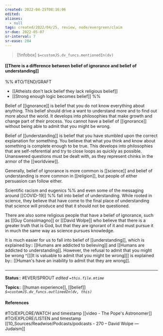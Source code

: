 ```yaml
---
created: 2022-04-25T08:16:06 
edited: 
aliases:
  - null
tags: created/2022/04/25, review, node/evergreen/claim
sr-due: 2022-05-07
sr-interval: 7
sr-ease: 204
---
```

> [!infobox]
`$=customJS.dv_funcs.mentionedIn(dv)`

#### [[There is a difference between belief of ignorance and belief of understanding]]

%% #TO/TEND/GRAFT 
- [[Atheists don't lack belief they lack religious belief]]
- [[Strong enough logic becomes belief]]
%%

Belief of [[ignorance]] is belief that you do not know everything about anything. This belief should drive a want to understand more and to find out more about the world. It develops into philosophies that make growth and change part of their process. You cannot have a belief of [[ignorance]] without being able to admit that you might be wrong.

Belief of [[understanding]] is belief that you have stumbled upon the correct explanation for something. You believe that what you think and know about something is complete enough to be true. This develops into philosophies that are self-referential and try to close loops as quickly as possible. Unanswered questions must be dealt with, as they represent chinks in the armor of the [[worldview]].

Generally, belief of ignorance is more common is [[science]] and belief of understanding is more common in [[religion]], 
but people of either persuasion can follow either.

Scientific racism and eugenics 
%% and even some of the messaging around [[COVID-19]] %%
fall into belief of understanding. While rooted in science, they believe that have come to the final place of understanding that science will produce and that it should not be questioned.

There are also some religious people that have a belief of ignorance, such as [[Guy Consolmagno]] or [[David Wolpe]] who believe that there is a greater truth that is God, but that they are ignorant of it and must pursue it in much the same way as science pursues knowledge.

It is much easier for us to fall into belief of [[understanding]], which is
explained by:: [[Humans are addicted to believing]] and [[Humans are addicted to understanding]].
However, the refusal to admit that you might be wrong
^[[[It is valuable to admit that you might be wrong]]] is
explained by:: [[Human's have an inability to admit that they are wrong]].
### <hr class="footnote"/>

**Status**:: #EVER/SPROUT
*edited `=this.file.mtime`*

**Topics**:: [[human experience]], [[belief]]
*`$=customJS.dv_funcs.outlinedIn(dv, this)`*

#### References

#TO/EXPLORE/WATCH and timestamp [[video - The Pope's Astronomer]] 
#TO/EXPLORE/LISTEN and timestamp [[10_Sources/Readwise/Podcasts/podcasts - 270 – David Wolpe —  Judaism]] 

